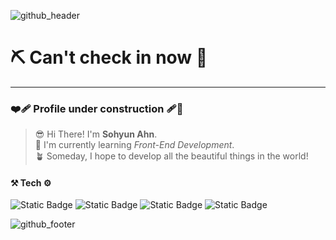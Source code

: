 ![github_header](https://github.com/sohyun-ahn/sohyun-ahn/assets/71028309/13ace94a-4bd2-4e85-959b-f40861618eb3)

# ⛏️ Can't check in now  🔧 
---  
### ❤️‍🩹  Profile under construction 🩹🤕  

  > 😎  Hi There! I'm **Sohyun Ahn**. <br>
  > 🌱  I'm currently learning *Front-End Development*. <br>
  > 🪴  Someday, I hope to develop all the beautiful things in the world!

#### ⚒ Tech ⚙
 ![Static Badge](https://img.shields.io/badge/Python-3776AB?style=flat-square&logo=Python&logoColor=white) ![Static Badge](https://img.shields.io/badge/HTML5-E34F26?style=flat-square&logo=html5&logoColor=white") ![Static Badge](https://img.shields.io/badge/CSS3-1572B6?style=flat-square&logo=css3&logoColor=white") ![Static Badge](https://img.shields.io/badge/JavaScript-F7DF1E?style=flat-square&logo=javascript&logoColor=black")


![github_footer](https://github.com/sohyun-ahn/sohyun-ahn/assets/71028309/842cc182-9e21-4de6-83af-0e11081ceffe)
